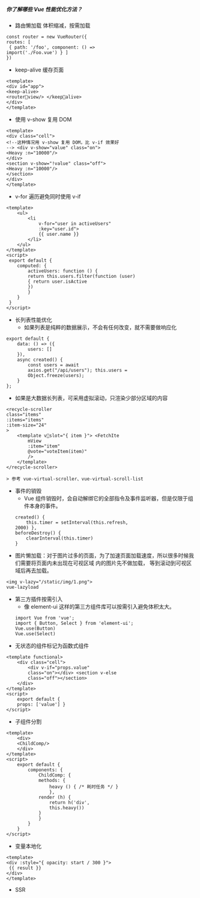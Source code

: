 ##### 你了解哪些 Vue 性能优化方法？
- 路由懒加载 体积缩减，按需加载
```
const router = new VueRouter({
routes: [
 { path: '/foo', component: () =>
import('./Foo.vue') } ]
})
```
- keep-alive 缓存页面
```
<template>
<div id="app">
<keep-alive>
<routerview/> </keepalive>
</div>
</template>
```
- 使用 v-show 复用 DOM
```
<template>
<div class="cell">
<!--这种情况用 v-show 复用 DOM，比 v-if 效果好
--> <div v-show="value" class="on">
<Heavy :n="10000"/>
</div>
<section v-show="!value" class="off">
<Heavy :n="10000"/>
</section>
</div>
</template>
```
- v-for 遍历避免同时使用 v-if
```
<template>
    <ul>
        <li
            v-for="user in activeUsers"
            :key="user.id">
            {{ user.name }}
        </li>
    </ul>
</template>
<script>
 export default {
    computed: {
        activeUsers: function () {
        return this.users.filter(function (user) 
        { return user.isActive
        })
        }
    }
 }
</script>
```
- 长列表性能优化
    - 如果列表是纯粹的数据展示，不会有任何改变，就不需要做响应化
```
export default {
    data: () => ({
        users: []
    }),
    async created() {
        const users = await
        axios.get("/api/users"); this.users =
        Object.freeze(users);
    }
};
```
- 如果是大数据长列表，可采用虚拟滚动，只渲染少部分区域的内容
```
<recycle-scroller
class="items"
:items="items"
:item-size="24"
>
    <template vslot="{ item }"> <FetchIte
        mView
        :item="item"
        @vote="voteItem(item)"
        />
    </template>
</recycle-scroller>
```
    > 参考 vue-virtual-scroller、vue-virtual-scroll-list
- 事件的销毁
    - Vue 组件销毁时，会自动解绑它的全部指令及事件监听器，但是仅限于组件本身的事件。
    ```
    created() {
        this.timer = setInterval(this.refresh, 
    2000) },
    beforeDestroy() {
        clearInterval(this.timer)
    }
    ```
- 图片懒加载：对于图片过多的页面，为了加速页面加载速度，所以很多时候我们需要将页面内未出现在可视区域 内的图片先不做加载， 等到滚动到可视区域后再去加载。
```
<img v-lazy="/static/img/1.png">
vue-lazyload
```
- 第三方插件按需引入
    - 像 element-ui 这样的第三方组件库可以按需引入避免体积太大。
    ```
    import Vue from 'vue';
    import { Button, Select } from 'element-ui';
    Vue.use(Button)
    Vue.use(Select)
    ```
- 无状态的组件标记为函数式组件
```
<template functional> 
    <div class="cell">
        <div v-if="props.value"
        class="on"></div> <section v-else
        class="off"></section>
    </div>
</template>
<script>
    export default {
    props: ['value'] }
</script>
```

- 子组件分割
```
<template>
    <div>
    <ChildComp/>
    </div>
</template>
<script>
    export default {
        components: {
            ChildComp: {
            methods: {
                heavy () { /* 耗时任务 */ }
                },
            render (h) {
                return h('div', 
                this.heavy()) 
            }
            }
        } 
    }
</script>
```
- 变量本地化
```
<template>
<div :style="{ opacity: start / 300 }">
 {{ result }}
</div>
</template>
```
- SSR
